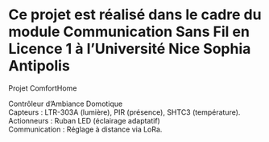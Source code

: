 # Ce projet est réalisé dans le cadre du module Communication Sans Fil en Licence 1 à l’Université Nice Sophia Antipolis




 Projet ComfortHome

 Contrôleur d’Ambiance Domotique      
 Capteurs : LTR-303A (lumière), PIR (présence), SHTC3 (température).      
 Actionneurs : Ruban LED (éclairage adaptatif)  
 Communication : Réglage à distance via LoRa.
